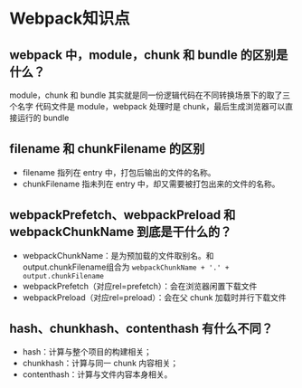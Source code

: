 # Webpack知识点

## webpack 中，module，chunk 和 bundle 的区别是什么？
module，chunk 和 bundle 其实就是同一份逻辑代码在不同转换场景下的取了三个名字
代码文件是 module，webpack 处理时是 chunk，最后生成浏览器可以直接运行的 bundle

## filename 和 chunkFilename 的区别
- filename 指列在 entry 中，打包后输出的文件的名称。
- chunkFilename 指未列在 entry 中，却又需要被打包出来的文件的名称。

## webpackPrefetch、webpackPreload 和 webpackChunkName 到底是干什么的？
- webpackChunkName：是为预加载的文件取别名。和output.chunkFilename组合为 `webpackChunkName + '.' + output.chunkFilename`
- webpackPrefetch（对应rel=prefetch）：会在浏览器闲置下载文件
- webpackPreload（对应rel=preload）：会在父 chunk 加载时并行下载文件

## hash、chunkhash、contenthash 有什么不同？
- hash：计算与整个项目的构建相关；
- chunkhash：计算与同一 chunk 内容相关；
- contenthash：计算与文件内容本身相关。
